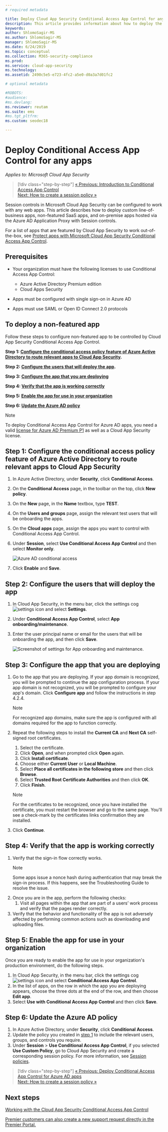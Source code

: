 ```yaml
---
# required metadata

title: Deploy Cloud App Security Conditional Access App Control for any apps
description: This article provides information about how to deploy the Microsoft Cloud App Security Conditional Access App Control reverse proxy features for any apps.
keywords:
author: ShlomoSagir-MS
ms.author: ShlomoSagir-MS
manager: ShlomoSagir-MS
ms.date: 6/24/2019
ms.topic: conceptual
ms.collection: M365-security-compliance
ms.prod:
ms.service: cloud-app-security
ms.technology:
ms.assetid: 2490c5e5-e723-4fc2-a5e0-d0a3a7d01fc2

# optional metadata

#ROBOTS:
#audience:
#ms.devlang:
ms.reviewer: reutam
ms.suite: ems
#ms.tgt_pltfrm:
ms.custom: seodec18

---
```

# Deploy Conditional Access App Control for any apps

*Applies to: Microsoft Cloud App Security*

>[!div class="step-by-step"]
[« Previous: Introduction to Conditional Access App Control](proxy-intro-aad.md)<br>
[Next: How to create a session policy »](session-policy-aad.md)

Session controls in Microsoft Cloud App Security can be configured to work with any web apps. This article describes how to deploy custom line-of-business apps, non-featured SaaS apps, and on-premise apps hosted via the Azure AD Application Proxy with Session controls.

For a list of apps that are featured by Cloud App Security to work out-of-the-box, see [Protect apps with Microsoft Cloud App Security Conditional Access App Control](proxy-intro-aad.md).

## Prerequisites

- Your organization must have the following licenses to use Conditional Access App Control:

  - Azure Active Directory Premium edition
  - Cloud Apps Security

- Apps must be configured with single sign-on in Azure AD
- Apps must use SAML or Open ID Connect 2.0 protocols

## To deploy a non-featured app

Follow these steps to configure non-featured app to be controlled by Cloud App Security Conditional Access App Control.

**Step 1: [Configure the conditional access policy feature of Azure Active Directory to route relevant apps to Cloud App Security](#conf-azure-ad).**

**Step 2: [Configure the users that will deploy the app](#conf-users).**

**Step 3: [Configure the app that you are deploying](#conf-apps)**

**Step 4: [Verify that the app is working correctly](#verify-app)**

**Step 5: [Enable the app for use in your organization](#enable-app)**

**Step 6: [Update the Azure AD policy](#update-azure-ad)**

> [!NOTE]
> To deploy Conditional Access App Control for Azure AD apps, you need a valid [license for Azure AD Premium P1](https://docs.microsoft.com/azure/active-directory/license-users-groups) as well as a Cloud App Security license.

## Step 1: Configure the conditional access policy feature of Azure Active Directory to route relevant apps to Cloud App Security<a name="conf-azure-ad"></a>  

1. In Azure Active Directory, under **Security**, click **Conditional Access**.

1. On the **Conditional Access** page, in the toolbar on the top, click **New policy**.

1. On the **New** page, in the **Name** textbox, type **TEST**.

1. On the **Users and groups** page, assign the relevant test users that will be onboarding the apps.

1. On the **Cloud apps** page, assign the apps you want to control with Conditional Access App Control.

1. Under **Session**, select **Use Conditional Access App Control** and then select **Monitor only**.

   ![Azure AD conditional access](./media/azure-ad-caac-policy.png)

1. Click **Enable** and **Save**.

## Step 2: Configure the users that will deploy the app<a name="conf-users"></a>

1. In Cloud App Security, in the menu bar, click the settings cog ![settings icon](./media/settings-icon.png "settings icon") and select **Settings**.

1. Under **Conditional Access App Control**, select **App onboarding/maintenance**.

1. Enter the user principal name or email for the users that will be onboarding the app, and then click **Save**.

    ![Screenshot of settings for App onboarding and maintenance.](media/app-onboarding-settings.png)

## Step 3: Configure the app that you are deploying<a name="conf-apps"></a>

1. Go to the app that you are deploying. If your app domain is recognized, you will be prompted to continue the app configuration process. If your app domain is not recognized, you will be prompted to configure your app's domain. Click **Configure app** and follow the instructions in step 4.2.4.

    > [!NOTE]
    > For recognized app domains, make sure the app is configured with all domains required for the app to function correctly.

1. Repeat the following steps to install the **Current CA** and **Next CA** self-signed root certificates.
    1. Select the certificate.
    1. Click **Open**, and when prompted click **Open** again.
    1. Click **Install certificate**.
    1. Choose either **Current User** or **Local Machine**.
    1. Select **Place all certificates in the following store** and then click **Browse**.
    1. Select **Trusted Root Certificate Authorities** and then click **OK**.
    1. Click **Finish**.

    > [!NOTE]
    > For the certificates to be recognized, once you have installed the certificate, you must restart the browser and go to the same page. You'll see a check-mark by the certificates links confirmation they are installed.

1. Click **Continue**.

## Step 4: Verify that the app is working correctly<a name="verify-app"></a>

1. Verify that the sign-in flow correctly works.
    > [!NOTE]
    > Some apps issue a nonce hash during authentication that may break the sign-in process. If this happens, see the Troubleshooting Guide to resolve the issue.
1. Once you are in the app, perform the following checks:
    1. Visit all pages within the app that are part of a users’ work process and verify that the pages render correctly.
1. Verify that the behavior and functionality of the app is not adversely affected by performing common actions such as downloading and uploading files.

## Step 5: Enable the app for use in your organization<a name="enable-app"></a>

Once you are ready to enable the app for use in your organization's production environment, do the following steps.

1. In Cloud App Security, in the menu bar, click the settings cog ![settings icon](./media/settings-icon.png "settings icon") and select **Conditional Access App Control**.
1. In the list of apps, on the row in which the app you are deploying appears, choose the three dots at the end of the row, and then choose **Edit app**.
1. Select **Use with Conditional Access App Control** and then click **Save**.

## Step 6: Update the Azure AD policy<a name="update-azure-ad"></a>

1. In Azure Active Directory, under **Security**, click **Conditional Access**.
1. Update the policy you created in [step 1](#conf-azure-ad) to include the relevant users, groups, and controls you require.
1. Under **Session** > **Use Conditional Access App Control**, if you selected **Use Custom Policy**, go to Cloud App Security and create a corresponding session policy. For more information, see [Session policies](session-policy-aad.md).

>[!div class="step-by-step"]
[« Previous: Deploy Conditional Access App Control for Azure AD apps](proxy-deployment-aad.md)<br>
[Next: How to create a session policy »](session-policy-aad.md)

## Next steps 
[Working with the Cloud App Security Conditional Access App Control](proxy-intro-aad.md)

[Premier customers can also create a new support request directly in the Premier Portal.](https://premier.microsoft.com/)